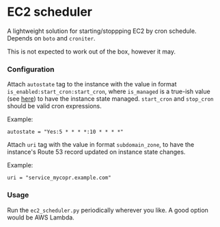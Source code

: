 # EC2 scheduler

A lightweight solution for starting/stoppping EC2 by cron schedule.
Depends on `boto` and `croniter`.

This is not expected to work out of the box, however it may.

### Configuration
Attach `autostate` tag to the instance with the value in format `is_enabled:start_cron:start_cron`, where `is_managed` is a true-ish value (see [here](ec2_scheduler.py#L50)) to have the instance state managed. `start_cron` and `stop_cron` should be valid cron expressions.

Example:
```
autostate = "Yes:5 * * * *:10 * * * *"
```

Attach `uri` tag with the value in format `subdomain_zone`, to have the instance's Route 53 record updated on instance state changes.

Example:
```
uri = "service_mycopr.example.com"
```

### Usage
Run the `ec2_scheduler.py` periodically wherever you like.
A good option would be AWS Lambda.

